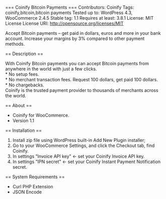 === Coinify Bitcoin Payments ===
Contributors: Coinify
Tags: coinify,bitcoin,bitcoin payments
Tested up to: WordPress 4.3, WooCommerce 2.4.5
Stable tag: 1.1
Requires at least: 3.8.1
License: MIT License
License URI: http://opensource.org/licenses/MIT

Accept Bitcoin payments – get paid in dollars, euros and more in your bank account. Increase your margins by 3% compared to other payment methods.

== Description ==

With Coinify Bitcoin payments you can accept Bitcoin payments from anywhere in the world with just a few clicks.
<br>* No setup fees.
<br>* No merchant transaction fees. Request 100 dollars, get paid 100 dollars.
<br>* No chargebacks.
<br>Coinify is the trusted payment provider to thousands of merchants across the world.

== About ==

+ Coinify for WooCommerce.
+ Version 1.1

== Installation ==

1. Install zip file using WordPress built-in Add New Plugin installer;
2. Go to your WooCommerce Settings, and click the Checkout tab, find Coinify.
3. In settings "Invoice API key" <- set your Coinify Invoice API key.
4. In settings "IPN secret" <- set your Coinify Instant Payment Notification secret.

== System Requirements ==

+ Curl PHP Extension
+ JSON Encode

